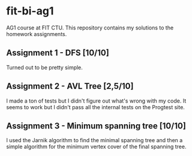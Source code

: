 # fit-bi-ag1
AG1 course at FIT CTU. This repository contains my solutions to the homework assignments.

## Assignment 1 - DFS [10/10]
Turned out to be pretty simple. 

## Assignment 2 - AVL Tree [2,5/10]
I made a ton of tests but I didn't figure out what's wrong with my code. It seems to work but I didn't pass all the internal tests on the Progtest site.

## Assignment 3 - Minimum spanning tree [10/10]
I used the Jarnik algorithm to find the minimal spanning tree and then a simple algorithm for the minimum vertex cover of the final spanning tree.
